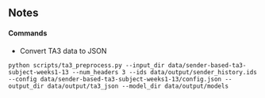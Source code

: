 ## Notes

#### Commands
- Convert TA3 data to JSON
```
python scripts/ta3_preprocess.py --input_dir data/sender-based-ta3-subject-weeks1-13 --num_headers 3 --ids data/output/sender_history.ids --config data/sender-based-ta3-subject-weeks1-13/config.json --output_dir data/output/ta3_json --model_dir data/output/models
```